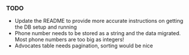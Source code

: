 ### TODO
- Update the README to provide more accurate instructions on getting the DB setup and running
- Phone number needs to be stored as a string and the data migrated. Most phone numbers are too big as integers!
- Advocates table needs pagination, sorting would be nice
